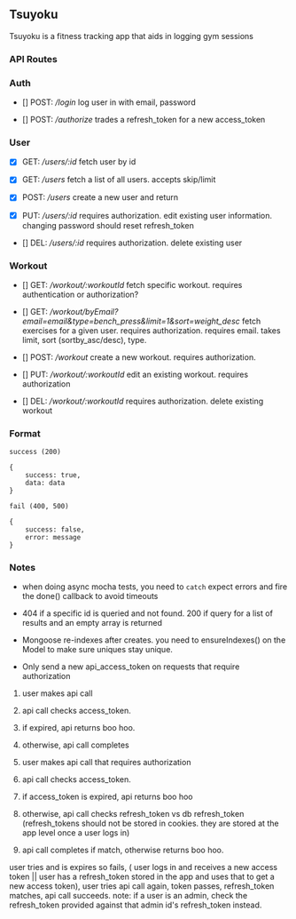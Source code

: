 ## Tsuyoku ##

Tsuyoku is a fitness tracking app that aids in logging gym sessions

### API Routes ###

### Auth ##

- [] POST: */login*
log user in with email, password

- [] POST: */authorize*
trades a refresh_token for a new access_token

### User ###

- [x] GET: */users/:id*
fetch user by id

- [x] GET: */users* 
fetch a list of all users. accepts skip/limit

- [x] POST: */users*
create a new user and return

- [x] PUT: */users/:id*
requires authorization. edit existing user information. changing password should reset refresh_token

- [] DEL: */users/:id*
requires authorization. delete existing user

### Workout ###

- [] GET: */workout/:workoutId*
fetch specific workout. requires authentication or authorization?

- [] GET: */workout/byEmail?email=email&type=bench_press&limit=1&sort=weight_desc*
fetch exercises for a given user. requires authorization. requires email. takes limit, sort (sortby_asc/desc), type.

- [] POST: */workout*
create a new workout. requires authorization.

- [] PUT: */workout/:workoutId*
edit an existing workout. requires authorization

- [] DEL: */workout/:workoutId*
requires authorization. delete existing workout

### Format ###

`success (200)`

```
{
    success: true,
    data: data
}
```

`fail (400, 500)`

```
{
    success: false,
    error: message
}
```

### Notes ###
- when doing async mocha tests, you need to `catch` expect errors and fire the done() callback to avoid timeouts

- 404 if a specific id is queried and not found. 200 if query for a list of results and an empty array is returned

- Mongoose re-indexes after creates. you need to ensureIndexes() on the Model to make sure uniques stay unique.

- Only send a new api_access_token on requests that require authorization

1. user makes api call
2. api call checks access_token.
3. if expired, api returns boo hoo.
4. otherwise, api call completes

1. user makes api call that requires authorization
2. api call checks access_token.
3. if access_token is expired, api returns boo hoo
3. otherwise, api call checks refresh_token vs db refresh_token (refresh_tokens should not be stored in cookies. they are stored at the app level once a user logs in)
4. api call completes if match, otherwise returns boo hoo.


user tries and is expires so fails, ( user logs in and receives a new access token || user has a refresh_token stored in the app and uses that to get a new access token), user tries api call again, token passes, refresh_token matches, api call succeeds. note: if a user is an admin, check the refresh_token provided against that admin id's refresh_token instead.
